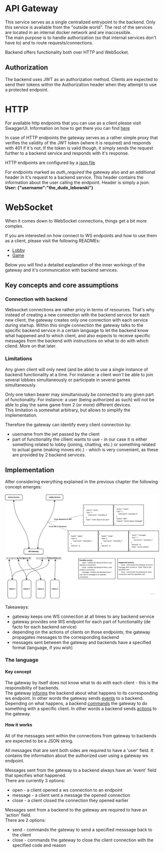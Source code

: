 # API Gateway
This service serves as a single centralized entrypoint to the backend. Only this service is available from the "outside world". The rest of the services are located in an internal docker network and are inaccessible.<br>
The main purpose is to handle authorization (so that internal services don't have to) and to route requests/connections.

Backend offers functionality both over HTTP and WebSocket.

## Authorization
The backend uses JWT as an authorization method. Clients are expected to send their tokens within the Authorization header when they attempt to use a protected endpoint.

# HTTP
For available http endpoints that you can use as a client please visit SwaggerUI. Information on how to get there you can find [here](../../#api)

In case of HTTP endpoints the gateway serves as a rather simple proxy that verifies the validity of the JWT token (where it is required) and responds with 401 if it's not. If the token is valid though, it simply sends the request further to a backend service and responds with it's response.

HTTP endpoints are configured by a [json file](./app/http/config.json)

For endpoints marked as *auth_required* the gateway also and an additional header in it's request to a backend service. This header contains the information about the user calling the endpoint. Header is simply a json:<br>
**User: {"username":"the_dude_lebowski"}**


# WebSocket
When it comes down to WebSocket connections, things get a bit more complex. 

If you are interested on how connect to WS endpoints and how to use them as a client, please visit the following READMEs:<br>
- [Lobby](../lobby)<br>
- [Game](../game/)

Below you will find a detailed explanation of the inner workings of the gateway and it's communication with backend services.

## Key concepts and core assumptions
### Connection with backend
Websocket connections are rather pricy in terms of resources. That's why instead of creating a new connection with the backend service for each new client, the gateway creates only one connection with each service during startup. Within this single connection the gateway talks to the specific backend service in a certain language to let the backend know what happened and to which client, and also expects to receive specific messages from the backend with instructions on what to do with which cliend. More on that later.

### Limitations
Any given client will only need (and be able) to use a single instance of backend functionality at a time. For instance: a client won't be able to join several lobbies simultaneously or participate in several games simultaneously.

Only one token bearer may simultaniously be connected to any given part of functionality. For instance: a user (being authorized as such) will not be able to play the same game from 2 (or more) different devices.<br>
This limitation is somewhat arbitrary, but allows to simplify the implementation.

Therefore the gateway can identify every client connection by:
- username from the jwt passed by the client
- part of functionality the cllient wants to use - in our case it is either something related to lobby (joining, chatting, etc.) or something related to actual game (making moves etc.) - which is very convenient, as these are provided by 2 backend services.

## Implementation
After considering everything explained in the previous chapter the following concept emerges:<br><br>
![WS Gateway architecture](../../misc/img/ws_gateway.jpeg)
<br><br>
Takeaways:
- gateway keeps one WS connection at all times to any backend service
- gateway provides one WS endpoint for each part of functionality (de facto for each backend service)
- depending on the actions of clients on those endpoints, the gateway propagates messages to the corresponding backend
- messages sent between the gateway and backends have a specified format (language, if you wish)

### The language
#### Key concept
The gateway by itself does not know what to do with each client - this is the responsibility of backends.<br>
The gateway <ins>informs</ins> the backend about what happens to its corresponding ws endpoint. In other words the gateway sends <ins>events</ins> to a backend.<br>
Depending on what happens, a backend <ins>commands</ins> the gateway to do something with a specific client. In other words a backend sends <ins>actions</ins> to the gateway.

#### How it works
All of the messages sent within the connections from gateway to backends are expected to be a JSON string.

All messages that are sent both sides are required to have a 'user' field. It contains the information about the authorized user using a gateway ws endpoint.

Messages sent from the gateway to a backend always have an 'event' field that specifies *what* happened.<br>
There are currently 3 options:
- open - a client opened a ws connection to an endpoint
- message - a client sent a message the opened connection
- close - a client closed the connection they opened earlier

Messages sent from a backend to the gateway are required to have an 'action' field.<br>
There are 2 options:
- send - commands the gateway to send a specified messsage back to the client
- close - commands the gateway to close the client connection with the specified code and reason
